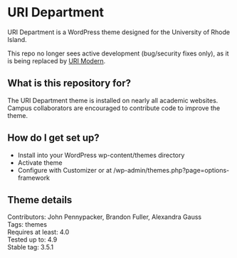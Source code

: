 # URI Department #

URI Department is a WordPress theme designed for the University of Rhode Island.

This repo no longer sees active development (bug/security fixes only), as it is being replaced by [URI Modern](https://github.com/uriweb/uri-modern).

## What is this repository for?

The URI Department theme is installed on nearly all academic websites. Campus collaborators are encouraged to contribute code to improve the theme.

## How do I get set up?

* Install into your WordPress wp-content/themes directory
* Activate theme
* Configure with Customizer or at /wp-admin/themes.php?page=options-framework

## Theme details

Contributors: John Pennypacker, Brandon Fuller, Alexandra Gauss  
Tags: themes  
Requires at least: 4.0  
Tested up to: 4.9  
Stable tag: 3.5.1  